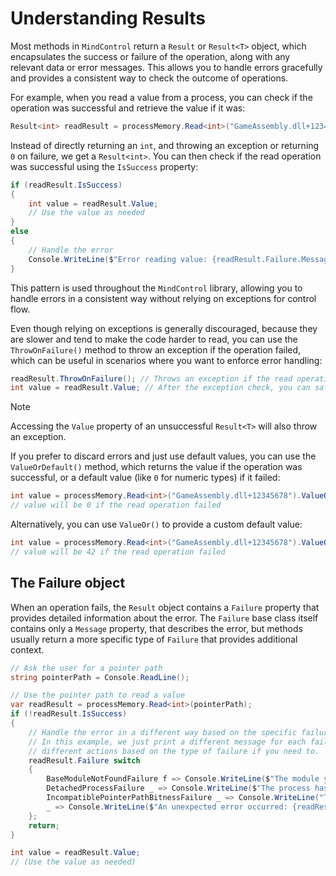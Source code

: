 ﻿# Understanding Results

Most methods in `MindControl` return a `Result` or `Result<T>` object, which encapsulates the success or failure of the operation, along with any relevant data or error messages. This allows you to handle errors gracefully and provides a consistent way to check the outcome of operations.

For example, when you read a value from a process, you can check if the operation was successful and retrieve the value if it was:

```csharp
Result<int> readResult = processMemory.Read<int>("GameAssembly.dll+12345678");
```

Instead of directly returning an `int`, and throwing an exception or returning `0` on failure, we get a `Result<int>`. You can then check if the read operation was successful using the `IsSuccess` property:

```csharp
if (readResult.IsSuccess)
{
    int value = readResult.Value;
    // Use the value as needed
}
else
{
    // Handle the error
    Console.WriteLine($"Error reading value: {readResult.Failure.Message}");
}
```

This pattern is used throughout the `MindControl` library, allowing you to handle errors in a consistent way without relying on exceptions for control flow.

Even though relying on exceptions is generally discouraged, because they are slower and tend to make the code harder to read, you can use the `ThrowOnFailure()` method to throw an exception if the operation failed, which can be useful in scenarios where you want to enforce error handling:

```csharp
readResult.ThrowOnFailure(); // Throws an exception if the read operation failed
int value = readResult.Value; // After the exception check, you can safely use the value
```

> [!NOTE]
> Accessing the `Value` property of an unsuccessful `Result<T>` will also throw an exception.

If you prefer to discard errors and just use default values, you can use the `ValueOrDefault()` method, which returns the value if the operation was successful, or a default value (like `0` for numeric types) if it failed:

```csharp
int value = processMemory.Read<int>("GameAssembly.dll+12345678").ValueOrDefault();
// value will be 0 if the read operation failed
```

Alternatively, you can use `ValueOr()` to provide a custom default value:

```csharp
int value = processMemory.Read<int>("GameAssembly.dll+12345678").ValueOr(42);
// value will be 42 if the read operation failed
```

## The Failure object

When an operation fails, the `Result` object contains a `Failure` property that provides detailed information about the error. The `Failure` base class itself contains only a `Message` property, that describes the error, but methods usually return a more specific type of `Failure` that provides additional context.

```csharp
// Ask the user for a pointer path
string pointerPath = Console.ReadLine();

// Use the pointer path to read a value
var readResult = processMemory.Read<int>(pointerPath);
if (!readResult.IsSuccess)
{
    // Handle the error in a different way based on the specific failure type
    // In this example, we just print a different message for each failure type, but the idea is that you can perform
    // different actions based on the type of failure if you need to.
    readResult.Failure switch
    {
        BaseModuleNotFoundFailure f => Console.WriteLine($"The module you entered ({f.ModuleName}) is invalid!"),
        DetachedProcessFailure _ => Console.WriteLine($"The process has exited."),
        IncompatiblePointerPathBitnessFailure _ => Console.WriteLine("The pointer path you entered is not compatible with the 32-bit target process!"),
        _ => Console.WriteLine($"An unexpected error occurred: {readResult.Failure}")
    };
    return;
}

int value = readResult.Value;
// (Use the value as needed)
```

